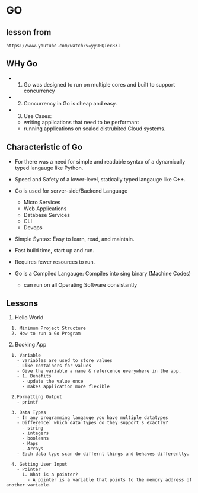 # GO

## lesson from

```
https://www.youtube.com/watch?v=yyUHQIec83I
```

## WHy Go

- 1. Go was designed to run on multiple cores and built to support concurrency

- 2. Concurrency in Go is cheap and easy.

- 3. Use Cases:
  - writing applications that need to be performant
  - running applications on scaled distrubited Cloud systems.

## Characteristic of Go

- For there was a need for simple and readable syntax of a dynamically typed langauge like Python.

- Speed and Safety of a lower-level, statically typed langauge like C++.

- Go is used for server-side/Backend Language

  - Micro Services
  - Web Applications
  - Database Services
  - CLI
  - Devops

- Simple Syntax: Easy to learn, read, and maintain.
- Fast build time, start up and run.
- Requires fewer resources to run.
- Go is a Compiled Langauge: Compiles into sing binary (Machine Codes)
  - can run on all Operating Software consistantly

## Lessons

1. Hello World

```
  1. Minimum Project Structure
  2. How to run a Go Program
```

2. Booking App

```
  1. Variable
    - variables are used to store values
    - Like containers for values
    - Give the variable a name & refercence everywhere in the app.
    - 1. Benefits
      - update the value once
      - makes application more flexible

  2.Formatting Output
    - printf

  3. Data Types
    - In any programming langauge you have multiple datatypes
    - Difference: which data types do they support s exactly?
      - string
      - integers
      - booleans
      - Maps
      - Arrays
    - Each data type scan do differnt things and behaves differently.

  4. Getting User Input
    - Pointer
      1. What is a pointer?
        - A pointer is a variable that points to the memory address of another variable.
```
